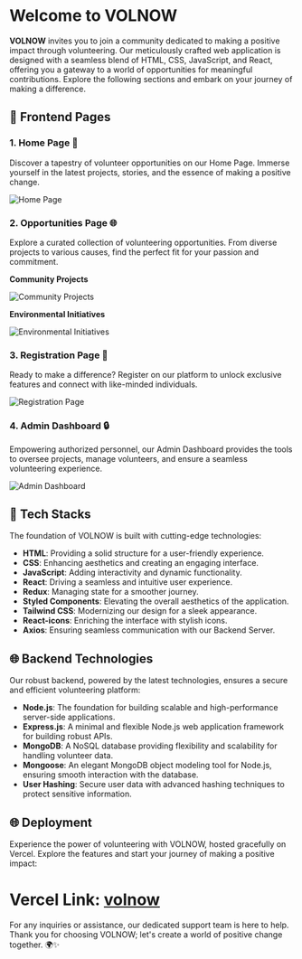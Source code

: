 # Welcome to VOLNOW

**VOLNOW** invites you to join a community dedicated to making a positive impact through volunteering. Our meticulously crafted web application is designed with a seamless blend of HTML, CSS, JavaScript, and React, offering you a gateway to a world of opportunities for meaningful contributions. Explore the following sections and embark on your journey of making a difference.

## 🌟 Frontend Pages

### 1. Home Page 🏡
Discover a tapestry of volunteer opportunities on our Home Page. Immerse yourself in the latest projects, stories, and the essence of making a positive change.

![Home Page](<Your Home Page Image URL>)

### 2. Opportunities Page 🌐
Explore a curated collection of volunteering opportunities. From diverse projects to various causes, find the perfect fit for your passion and commitment.

**Community Projects**

![Community Projects](<Your Community Projects Image URL>)

**Environmental Initiatives**

![Environmental Initiatives](<Your Environmental Initiatives Image URL>)

### 3. Registration Page 📝
Ready to make a difference? Register on our platform to unlock exclusive features and connect with like-minded individuals.

![Registration Page](<Your Registration Page Image URL>)

### 4. Admin Dashboard 🔒
Empowering authorized personnel, our Admin Dashboard provides the tools to oversee projects, manage volunteers, and ensure a seamless volunteering experience.

![Admin Dashboard](<Your Admin Dashboard Image URL>)

## 🚀 Tech Stacks

The foundation of VOLNOW is built with cutting-edge technologies:

- **HTML**: Providing a solid structure for a user-friendly experience.
- **CSS**: Enhancing aesthetics and creating an engaging interface.
- **JavaScript**: Adding interactivity and dynamic functionality.
- **React**: Driving a seamless and intuitive user experience.
- **Redux**: Managing state for a smoother journey.
- **Styled Components**: Elevating the overall aesthetics of the application.
- **Tailwind CSS**: Modernizing our design for a sleek appearance.
- **React-icons**: Enriching the interface with stylish icons.
- **Axios**: Ensuring seamless communication with our Backend Server.

## 🌐 Backend Technologies

Our robust backend, powered by the latest technologies, ensures a secure and efficient volunteering platform:

- **Node.js**: The foundation for building scalable and high-performance server-side applications.
- **Express.js**: A minimal and flexible Node.js web application framework for building robust APIs.
- **MongoDB**: A NoSQL database providing flexibility and scalability for handling volunteer data.
- **Mongoose**: An elegant MongoDB object modeling tool for Node.js, ensuring smooth interaction with the database.
- **User Hashing**: Secure user data with advanced hashing techniques to protect sensitive information.

## 🌐 Deployment

Experience the power of volunteering with VOLNOW, hosted gracefully on Vercel. Explore the features and start your journey of making a positive impact:

<h1><strong>Vercel Link:</strong> <a href="https://volnow.vercel.app/">volnow</a></h1>

For any inquiries or assistance, our dedicated support team is here to help. Thank you for choosing VOLNOW; let's create a world of positive change together. 🌍✨
